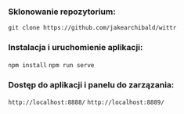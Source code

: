 ### Sklonowanie repozytorium:

`git clone https://github.com/jakearchibald/wittr`

### Instalacja i uruchomienie aplikacji:

`npm install`
`npm run serve`

### Dostęp do aplikacji i panelu do zarzązania:

`http://localhost:8888/`
`http://localhost:8889/`
